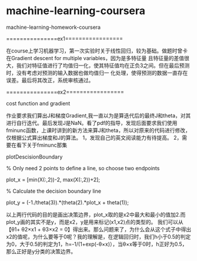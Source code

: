 # machine-learning-coursera
machine-learning-homework-coursera

===============ex1=================

在course上学习机器学习，第一次实验时关于线性回归，较为基础。做题时曾卡在Gradient descent for multiple variables，因为是多特征量
且特征量的差值很大，我们对特征值进行了均值归一化，使其特征值均在正负3之间。但在最后预测时，没有考虑对预测的输入数据也做均值归一
化处理，使得预测的数据一直存在误差。最后将其改正，系统审核通过。

===============ex2=================

cost function and gradient

作业要求我们算出J和梯度Gradient,我一直以为是算迭代后的最终J和theta，对其进行自行迭代。最后发现J是NaN。看了pdf的指导，发现后面要求我们使用fminunc函数，上课时讲到的新方法来算J和theta，所以对原来的代码进行修改，仅根据公式算出梯度和J的算法。
1，发现自己的英文阅读能力有待提高。
2，需要在看下关于fminunc那集

plotDescisionBoundary

% Only need 2 points to define a line, so choose two endpoints

plot_x = [min(X(:,2))-2,  max(X(:,2))+2];

% Calculate the decision boundary line

plot_y = (-1./theta(3)).*(theta(2).*plot_x + theta(1));

以上两行代码的目的是画出决策边界，plot_x取的是x2中最大和最小的值加2.而plot_y画的其实不是y，而是x2，y是用来标记(x1,x2)点的类型的。
我们可以从 【θ1+ θ2×x1 + θ3×x2 = 0】得出来。那么问题来了，为什么会从这个式子中得出x2的值呢，为什么要等于0呢？我的理解是，在逻辑回归时，我们h小于0.5的判定为0，大于0.5的判定为1，h=-1/(1+exp(-θ×x)），当θ×x等于0时，h正好为0.5，那么正好是y分类的决策边界。

